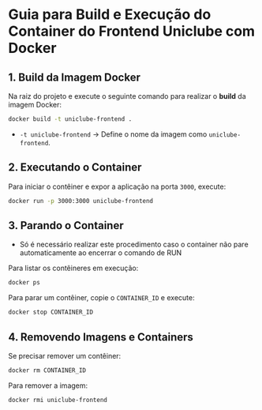 # Guia para Build e Execução do Container do Frontend Uniclube com Docker

## 1. Build da Imagem Docker

Na raiz do projeto e execute o seguinte comando para realizar o **build** da imagem Docker:

```sh
docker build -t uniclube-frontend .
```

- `-t uniclube-frontend` → Define o nome da imagem como `uniclube-frontend`.

## 2. Executando o Container

Para iniciar o contêiner e expor a aplicação na porta `3000`, execute:

```sh
docker run -p 3000:3000 uniclube-frontend
```

## 3. Parando o Container

- Só é necessário realizar este procedimento caso o container não pare automaticamente ao encerrar o comando de RUN

Para listar os contêineres em execução:

```sh
docker ps
```

Para parar um contêiner, copie o `CONTAINER_ID` e execute:

```sh
docker stop CONTAINER_ID
```

## 4. Removendo Imagens e Containers

Se precisar remover um contêiner:

```sh
docker rm CONTAINER_ID
```

Para remover a imagem:

```sh
docker rmi uniclube-frontend
```
